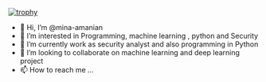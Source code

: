 [![trophy](https://github-profile-trophy.vercel.app/?username=ryo-ma)](https://github.com/ryo-ma/github-profile-trophy)
- 👋 Hi, I’m @mina-amanian
- 👀 I’m interested in Programming, machine learning , python and Security
- 🌱 I’m currently work as security analyst and also programming in Python
- 💞️ I’m looking to collaborate on machine learning and deep learning project
- 📫 How to reach me ...

<!---
mina-amanian/mina-amanian is a ✨ special ✨ repository because its `README.md` (this file) appears on your GitHub profile.
You can click the Preview link to take a look at your changes.
--->
